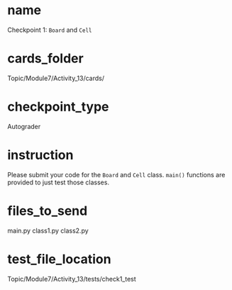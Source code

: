 # name
Checkpoint 1: `Board` and `Cell`    

# cards_folder
Topic/Module7/Activity_13/cards/

# checkpoint_type
Autograder

# instruction
Please submit your code for the `Board` and `Cell` class. `main()` functions are provided to just test those classes. 

# files_to_send
main.py class1.py class2.py

# test_file_location
Topic/Module7/Activity_13/tests/check1_test
